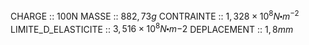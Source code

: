 CHARGE :: 100N
MASSE :: $882,73g$
CONTRAINTE :: $1,328\times 10^{8}N\centerdot m^{-2}$
LIMITE_D_ELASTICITE :: $3,516 \times 10^{8} N\centerdot m{-2}$
DEPLACEMENT :: $1,8mm$ 